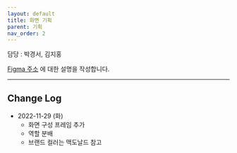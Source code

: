 ```yaml
---
layout: default
title: 화면 기획
parent: 기획
nav_order: 2
---
```


담당 : 박경서, 김지홍

[Figma 주소](https://www.figma.com/file/DLWhqJMVQk56i2K5jQy0US/%ED%81%B4%EB%9D%BC%EC%9D%B4%EC%96%B8%ED%8A%B8-%EC%9B%B9?node-id=0%3A1&t=r7OgIWeAt7rNZEFy-1) 에 대한 설명을 작성합니다.

---

## Change Log

- 2022-11-29 (화)
  - 화면 구성 프레임 추가
  - 역할 분배
  - 브랜드 컬러는 맥도날드 참고
